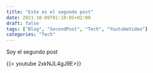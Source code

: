 ```yaml
---
title: "Este es el segundo post"
date: 2021-10-09T01:18:05+02:00
draft: false
tags: ["Blog", "SecondPost", "Tech", "YoutubeVideo"]
categories: "Tech"
---
```


Soy el segundo post

{{< youtube 2xkNJL4gJ9E>}}
